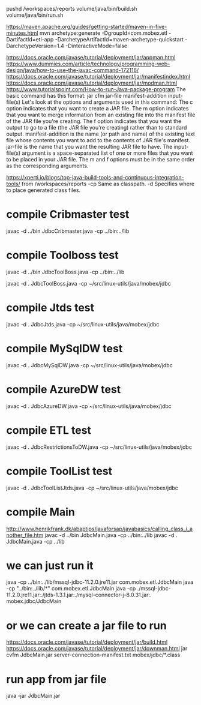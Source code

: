 pushd /workspaces/reports
volume/java/bin/build.sh
volume/java/bin/run.sh

https://maven.apache.org/guides/getting-started/maven-in-five-minutes.html
mvn archetype:generate -DgroupId=com.mobex.etl -DartifactId=etl-app -DarchetypeArtifactId=maven-archetype-quickstart -DarchetypeVersion=1.4 -DinteractiveMode=false


https://docs.oracle.com/javase/tutorial/deployment/jar/appman.html
https://www.dummies.com/article/technology/programming-web-design/java/how-to-use-the-javac-command-172116/
https://docs.oracle.com/javase/tutorial/deployment/jar/manifestindex.html
https://docs.oracle.com/javase/tutorial/deployment/jar/modman.html
https://www.tutorialspoint.com/How-to-run-Java-package-program
The basic command has this format:
jar cfm jar-file manifest-addition input-file(s)
Let's look at the options and arguments used in this command:
The c option indicates that you want to create a JAR file.
The m option indicates that you want to merge information from an existing file into the manifest file of the JAR file you're creating.
The f option indicates that you want the output to go to a file (the JAR file you're creating) rather than to standard output.
manifest-addition is the name (or path and name) of the existing text file whose contents you want to add to the contents of JAR file's manifest.
jar-file is the name that you want the resulting JAR file to have.
The input-file(s) argument is a space-separated list of one or more files that you want to be placed in your JAR file.
The m and f options must be in the same order as the corresponding arguments.


https://xperti.io/blogs/top-java-build-tools-and-continuous-integration-tools/
from /workspaces/reports
-cp	Same as classpath.
-d	Specifies where to place generated class files.
# compile Cribmaster test
javac -d ../bin JdbcCribmaster.java -cp ../bin:../lib

# compile Toolboss test
javac -d ../bin JdbcToolBoss.java -cp ../bin:../lib

javac -d . JdbcToolBoss.java -cp ~/src/linux-utils/java/mobex/jdbc
# compile Jtds test
javac -d . JdbcJtds.java -cp ~/src/linux-utils/java/mobex/jdbc
# compile MySqlDW test
javac -d . JdbcMySqlDW.java -cp ~/src/linux-utils/java/mobex/jdbc
# compile AzureDW test
javac -d . JdbcAzureDW.java -cp ~/src/linux-utils/java/mobex/jdbc
# compile ETL test
javac -d . JdbcRestrictionsToDW.java -cp ~/src/linux-utils/java/mobex/jdbc
# compile ToolList test
javac -d . JdbcToolListJtds.java -cp ~/src/linux-utils/java/mobex/jdbc

# compile Main 
http://www.henrikfrank.dk/abaptips/javaforsap/javabasics/calling_class_i_another_file.htm
javac -d ../bin JdbcMain.java -cp ../bin:../lib
javac -d . JdbcMain.java -cp ../lib

# we can just run it
java -cp ../bin:../lib/mssql-jdbc-11.2.0.jre11.jar com.mobex.etl.JdbcMain
java -cp "../bin:../lib/*" com.mobex.etl.JdbcMain
java -cp ./mssql-jdbc-11.2.0.jre11.jar:./jtds-1.3.1.jar:./mysql-connector-j-8.0.31.jar:. mobex.jdbc/JdbcMain
# or we can create a jar file to run
https://docs.oracle.com/javase/tutorial/deployment/jar/build.html
https://docs.oracle.com/javase/tutorial/deployment/jar/downman.html
jar cvfm JdbcMain.jar server-connection-manifest.txt mobex/jdbc/*.class
# run app from jar file
java -jar JdbcMain.jar


